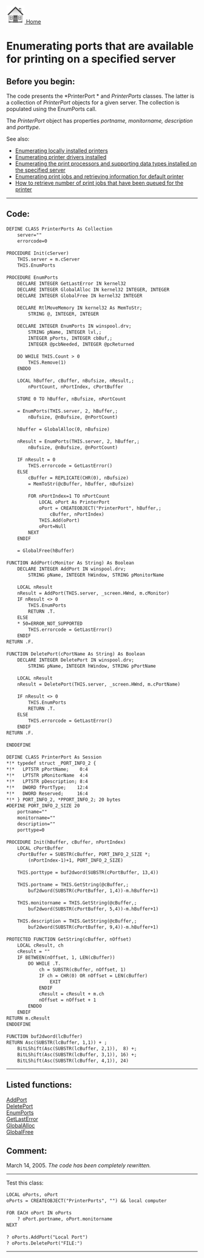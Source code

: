 [<img src="../images/home.png"> Home ](https://github.com/VFPX/Win32API)  

# Enumerating ports that are available for printing on a specified server

## Before you begin:
The code presents the *PrinterPort * and *PrinterPorts* classes. The latter is a collection of *PrinterPort* objects for a given server. The collection is populated using the EnumPorts call.  

The *PrinterPort* object has properties *portname, monitorname, description* and *porttype*.  

See also:

* [Enumerating locally installed printers](sample_146.md)
* [Enumerating printer drivers installed](sample_082.md)  
* [Enumerating the print processors and supporting data types installed on the specified server](sample_333.md)  
* [Enumerating print jobs and retrieving information for default printer](sample_368.md)  
* [How to retrieve number of print jobs that have been queued for the printer](sample_367.md)  
  
***  


## Code:
```foxpro  
DEFINE CLASS PrinterPorts As Collection
	server=""
	errorcode=0

PROCEDURE Init(cServer)
	THIS.server = m.cServer
	THIS.EnumPorts

PROCEDURE EnumPorts
	DECLARE INTEGER GetLastError IN kernel32
	DECLARE INTEGER GlobalAlloc IN kernel32 INTEGER, INTEGER
	DECLARE INTEGER GlobalFree IN kernel32 INTEGER

	DECLARE RtlMoveMemory IN kernel32 As MemToStr;
		STRING @, INTEGER, INTEGER

	DECLARE INTEGER EnumPorts IN winspool.drv;
		STRING pName, INTEGER lvl,;
		INTEGER pPorts, INTEGER cbBuf,;
		INTEGER @pcbNeeded, INTEGER @pcReturned

	DO WHILE THIS.Count > 0
		THIS.Remove(1)
	ENDDO
	
	LOCAL hBuffer, cBuffer, nBufsize, nResult,;
		nPortCount, nPortIndex, cPortBuffer

	STORE 0 TO hBuffer, nBufsize, nPortCount
	
	= EnumPorts(THIS.server, 2, hBuffer,;
		nBufsize, @nBufsize, @nPortCount)

	hBuffer = GlobalAlloc(0, nBufsize)

	nResult = EnumPorts(THIS.server, 2, hBuffer,;
		nBufsize, @nBufsize, @nPortCount)

	IF nResult = 0
		THIS.errorcode = GetLastError()
	ELSE
		cBuffer = REPLICATE(CHR(0), nBufsize)
		= MemToStr(@cBuffer, hBuffer, nBufsize)
		
		FOR nPortIndex=1 TO nPortCount
			LOCAL oPort As PrinterPort
			oPort = CREATEOBJECT("PrinterPort", hBuffer,;
				cBuffer, nPortIndex)
			THIS.Add(oPort)
			oPort=Null
		NEXT
	ENDIF

	= GlobalFree(hBuffer)

FUNCTION AddPort(cMonitor As String) As Boolean
	DECLARE INTEGER AddPort IN winspool.drv;
		STRING pName, INTEGER hWindow, STRING pMonitorName

	LOCAL nResult
	nResult = AddPort(THIS.server, _screen.HWnd, m.cMonitor)
	IF nResult <> 0
		THIS.EnumPorts
		RETURN .T.
	ELSE
	* 50=ERROR_NOT_SUPPORTED
		THIS.errorcode = GetLastError()
	ENDIF
RETURN .F.

FUNCTION DeletePort(cPortName As String) As Boolean
	DECLARE INTEGER DeletePort IN winspool.drv;
		STRING pName, INTEGER hWindow, STRING pPortName

	LOCAL nResult
	nResult = DeletePort(THIS.server, _screen.HWnd, m.cPortName)

	IF nResult <> 0
		THIS.EnumPorts
		RETURN .T.
	ELSE
		THIS.errorcode = GetLastError()
	ENDIF
RETURN .F.

ENDDEFINE

DEFINE CLASS PrinterPort As Session
*!*	typedef struct _PORT_INFO_2 {
*!*	  LPTSTR pPortName;    0:4
*!*	  LPTSTR pMonitorName  4:4
*!*	  LPTSTR pDescription; 8:4
*!*	  DWORD fPortType;    12:4
*!*	  DWORD Reserved;     16:4
*!*	} PORT_INFO_2, *PPORT_INFO_2; 20 bytes
#DEFINE PORT_INFO_2_SIZE 20
	portname=""
	monitorname=""
	description=""
	porttype=0

PROCEDURE Init(hBuffer, cBuffer, nPortIndex)
	LOCAL cPortBuffer
	cPortBuffer = SUBSTR(cBuffer, PORT_INFO_2_SIZE *;
		(nPortIndex-1)+1, PORT_INFO_2_SIZE)

	THIS.porttype = buf2dword(SUBSTR(cPortBuffer, 13,4))

	THIS.portname = THIS.GetString(@cBuffer,;
		buf2dword(SUBSTR(cPortBuffer, 1,4))-m.hBuffer+1)

	THIS.monitorname = THIS.GetString(@cBuffer,;
		buf2dword(SUBSTR(cPortBuffer, 5,4))-m.hBuffer+1)

	THIS.description = THIS.GetString(@cBuffer,;
		buf2dword(SUBSTR(cPortBuffer, 9,4))-m.hBuffer+1)

PROTECTED FUNCTION GetString(cBuffer, nOffset)
	LOCAL cResult, ch
	cResult = ""
	IF BETWEEN(nOffset, 1, LEN(cBuffer))
		DO WHILE .T.
			ch = SUBSTR(cBuffer, nOffset, 1)
			IF ch = CHR(0) OR nOffset = LEN(cBuffer)
				EXIT
			ENDIF
			cResult = cResult + m.ch
			nOffset = nOffset + 1
		ENDDO
	ENDIF
RETURN m.cResult
ENDDEFINE

FUNCTION buf2dword(lcBuffer)
RETURN Asc(SUBSTR(lcBuffer, 1,1)) + ;
	BitLShift(Asc(SUBSTR(lcBuffer, 2,1)),  8) +;
	BitLShift(Asc(SUBSTR(lcBuffer, 3,1)), 16) +;
	BitLShift(Asc(SUBSTR(lcBuffer, 4,1)), 24)  
```  
***  


## Listed functions:
[AddPort](../libraries/setupapi/AddPort.md)  
[DeletePort](../libraries/winspool.drv/DeletePort.md)  
[EnumPorts](../libraries/winspool.drv/EnumPorts.md)  
[GetLastError](../libraries/kernel32/GetLastError.md)  
[GlobalAlloc](../libraries/kernel32/GlobalAlloc.md)  
[GlobalFree](../libraries/kernel32/GlobalFree.md)  

## Comment:
March 14, 2005. *The code has been completely rewritten.*  
  
* * *  
Test this class:
```foxpro
LOCAL oPorts, oPort  
oPorts = CREATEOBJECT("PrinterPorts", "") && local computer  
  
FOR EACH oPort IN oPorts  
	? oPort.portname, oPort.monitorname  
NEXT  
  
? oPorts.AddPort("Local Port")  
? oPorts.DeletePort("FILE:")
```

***  

